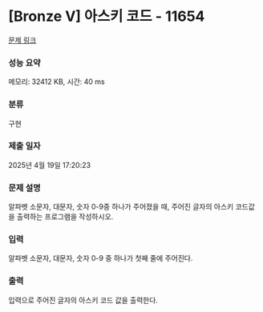 # [Bronze V] 아스키 코드 - 11654 

[문제 링크](https://www.acmicpc.net/problem/11654) 

### 성능 요약

메모리: 32412 KB, 시간: 40 ms

### 분류

구현

### 제출 일자

2025년 4월 19일 17:20:23

### 문제 설명

<p>알파벳 소문자, 대문자, 숫자 0-9중 하나가 주어졌을 때, 주어진 글자의 아스키 코드값을 출력하는 프로그램을 작성하시오.</p>

### 입력 

 <p>알파벳 소문자, 대문자, 숫자 0-9 중 하나가 첫째 줄에 주어진다.</p>

### 출력 

 <p>입력으로 주어진 글자의 아스키 코드 값을 출력한다.</p>

